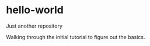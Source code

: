 # hello-world

Just another repository

Walking through the initial tutorial to figure out the basics.
